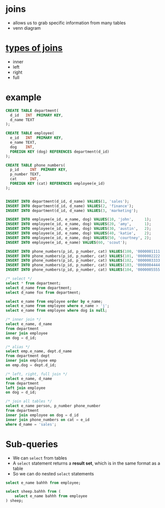 # joins
* allows us to grab specific information from many tables
* venn diagram

# [types of joins](https://i.stack.imgur.com/66zgg.png)
* inner
* left
* right
* full

# example

```sql
CREATE TABLE department(
  d_id   INT  PRIMARY KEY,
  d_name TEXT
);

CREATE TABLE employee(
  e_id   INT  PRIMARY KEY,
  e_name TEXT,
  dog    INT,
  FOREIGN KEY (dog) REFERENCES department(d_id)
);

CREATE TABLE phone_numbers(
  p_id     INT  PRIMARY KEY,
  p_number TEXT,
  cat      INT,
  FOREIGN KEY (cat) REFERENCES employee(e_id)
);


INSERT INTO department(d_id, d_name) VALUES(1, 'sales');
INSERT INTO department(d_id, d_name) VALUES(2, 'finance');
INSERT INTO department(d_id, d_name) VALUES(3, 'marketing');

INSERT INTO employee(e_id, e_name, dog) VALUES(10, 'john',     1);
INSERT INTO employee(e_id, e_name, dog) VALUES(20, 'amy',      1);
INSERT INTO employee(e_id, e_name, dog) VALUES(30, 'austin',   2);
INSERT INTO employee(e_id, e_name, dog) VALUES(40, 'katie',    2);
INSERT INTO employee(e_id, e_name, dog) VALUES(50, 'courtney', 2);
INSERT INTO employee(e_id, e_name) VALUES(60, 'scout');

INSERT INTO phone_numbers(p_id, p_number, cat) VALUES(100, '0000001111', 10);
INSERT INTO phone_numbers(p_id, p_number, cat) VALUES(101, '0000002222', 10);
INSERT INTO phone_numbers(p_id, p_number, cat) VALUES(102, '0000003333', 20);
INSERT INTO phone_numbers(p_id, p_number, cat) VALUES(103, '0000004444', 30);
INSERT INTO phone_numbers(p_id, p_number, cat) VALUES(104, '0000005555', 60);
```

```sql
/* select */
select * from department;
select d_name from department;
select d_name fox from department;

select e_name from employee order by e_name;
select e_name from employee where e_name > 'j';
select e_name from employee where dog is null;

/* inner join */
select e_name, d_name
from department
inner join employee
on dog = d_id;

/* alias */
select emp.e_name, dept.d_name
from department dept
inner join employee emp
on emp.dog = dept.d_id;

/* left, right, full join */
select e_name, d_name
from department
left join employee
on dog = d_id;

/* join all tables */
select e_name person, p_number phone_number
from department
inner join employee on dog = d_id
inner join phone_numbers on cat = e_id
where d_name = 'sales';
```

# Sub-queries
* We can `select` from tables
* A `select` statement returns a **result set**, which is in the same format as a table
* So we can do nested `select` statements

```sql
select e_name bahhh from employee;
```

```sql
select sheep.bahhh from (
    select e_name bahhh from employee
) sheep;
```

